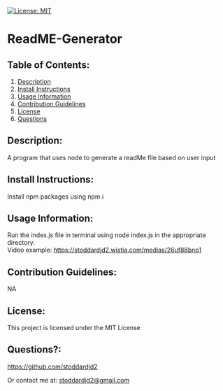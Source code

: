 [![License: MIT](https://img.shields.io/badge/License-MIT-yellow.svg)](https://opensource.org/licenses/MIT) 
# ReadME-Generator
## Table of Contents: 
1. [Description](#description) 
2. [Install Instructions](#install-instructions) 
3. [Usage Information](#usage-information) 
4. [Contribution Guidelines](#contribution-guidelines) 
5. [License](#license) 
6. [Questions](#questions) 
## Description: 
A program that uses node to generate a readMe file based on user input
## Install Instructions: 
Install npm packages using npm i
## Usage Information: 
Run the index.js file in terminal using node index.js in the appropriate directory. \
Video example: https://stoddardjd2.wistia.com/medias/26uf88bnp1
## Contribution Guidelines: 
NA
## License: 
This project is licensed under the MIT License 
## Questions?: 
https://github.com/stoddardjd2

 Or contact me at: stoddardjd2@gmail.com
